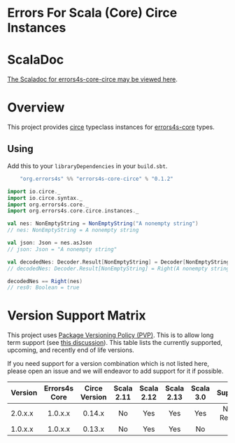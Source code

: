 # Errors For Scala (Core) Circe Instances #

# ScalaDoc #

[The Scaladoc for errors4s-core-circe may be viewed here][javadoc].

[javadoc]: https://www.javadoc.io/doc/org.errors4s/errors4s-core-circe_2.13/0.1.2/index.html "Scaladoc"

# Overview #

This project provides [circe][circe] typeclass instances for [errors4s-core][errors4s-core] types.

[circe]: https://github.com/circe/circe "Circe"
[errors4s-core]: https://github.com/errors4s/errors4s-core "Errors4s Core"

## Using ##

Add this to your `libraryDependencies` in your `build.sbt`.

```scala
    "org.errors4s" %% "errors4s-core-circe" % "0.1.2"
```

```scala
import io.circe._
import io.circe.syntax._
import org.errors4s.core._
import org.errors4s.core.circe.instances._

val nes: NonEmptyString = NonEmptyString("A nonempty string")
// nes: NonEmptyString = A nonempty string

val json: Json = nes.asJson
// json: Json = "A nonempty string"

val decodedNes: Decoder.Result[NonEmptyString] = Decoder[NonEmptyString].decodeJson(json)
// decodedNes: Decoder.Result[NonEmptyString] = Right(A nonempty string)

decodedNes == Right(nes)
// res0: Boolean = true
```

# Version Support Matrix #

This project uses [Package Versioning Policy (PVP)][pvp]. This is to allow long term support (see [this discussion][errors4s-core-pvp]). This table lists the currently supported, upcoming, and recently end of life versions.

If you need support for a version combination which is not listed here, please open an issue and we will endeavor to add support for it if possible.

|Version|Errors4s Core|Circe Version|Scala 2.11|Scala 2.12|Scala 2.13|Scala 3.0|Supported       |
|-------|:-----------:|:-----------:|:--------:|:--------:|:--------:|:-------:|:--------------:|
|2.0.x.x|1.0.x.x      |0.14.x       |No        |Yes       |Yes       |Yes      |Not Yet Released|
|1.0.x.x|1.0.x.x      |0.13.x       |No        |Yes       |Yes       |No       |Yes             |

[pvp]: https://pvp.haskell.org/ "PVP"
[errors4s-core-pvp]: https://github.com/errors4s/errors4s-core#versioning "Errors4s Core: Versioning"
[semver]: https://semver.org/ "Semver"
